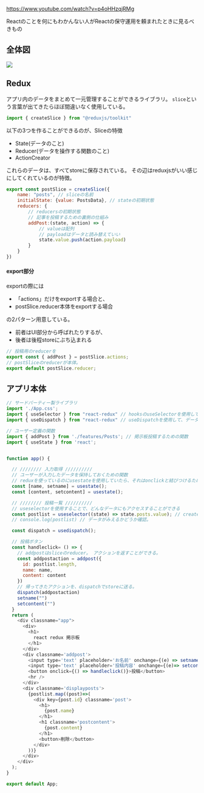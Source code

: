 ﻿


https://www.youtube.com/watch?v=p4oHHzqjRMg




Reactのことを何にもわかんない人がReactの保守運用を頼まれたときに見るべきもの


## 全体図

<img src="https://qiita-image-store.s3.ap-northeast-1.amazonaws.com/0/2279509/7dabcb44-1e4d-c91d-b1c9-94065fe9926e.gif">


## Redux

アプリ内のデータをまとめて一元管理することができるライブラリ。
`slice`という言葉が出てきたらほぼ間違いなく使用している。

```js
import { createSlice } from "@reduxjs/toolkit"
```

以下の3つを作ることができるのが、Sliceの特徴
- State(データのこと)
- Reducer(データを操作する関数のこと)
- ActionCreator

これらのデータは、すべてstoreに保存されている。
その辺はreduxjsがいい感じにしてくれているのが特徴。

```js
export const postSlice = createSlice({
    name: "posts", // sliceの名前
    initialState: {value: PostsData}, // stateの初期状態
    reducers: {
        // reducersの初期状態
        // 記事を投稿するための裏側の仕組み
        addPost:(state, action) => {
            // valueは配列
            // payloadはデータと読み替えていい
            state.value.push(action.payload)
        }
    }
})
```


#### export部分

exportの際には

- 「actions」だけをexportする場合と、
- postSlice.reducer本体をexportする場合

の2パターン用意している。

- 前者はUI部分から呼ばれたりするが、
- 後者は後程storeにぶち込まれる


```js
// 投稿用のreducerを
export const { addPost } = postSlice.actions;
// postSliceのreducerが本体。
export default postSlice.reducer;
```


## アプリ本体

```js
// サードパーティー製ライブラリ
import './App.css';
import { useSelector } from "react-redux" // hooksのuseSelectorを使用して、データにアクセスするために使用
import { useDispatch } from "react-redux" // useDispatchを使用して、データの更新処理をstore(state)に送る

// ユーザー定義の関数
import { addPost } from './features/Posts'; // 掲示板投稿するための関数
import { useState } from 'react';


function app() {

  // //////// 入力取得 //////////
  // ユーザーが入力したデータを保持しておくための関数
  // reduxを使っているのにusestateを使用していたら、それはonclickと結びつけるためだけの一時変数位に思っておくのでちょうどいい。
  const [name, setname] = usestate();
  const [content, setcontent] = usestate();

  // //////// 投稿一覧 //////////
  // useselectorを使用することで、どんなデータにもアクセスすることができる
  const postlist = useselector((state) => state.posts.value); // createsliceの中のnameを参照している。なので今回は、state.postsを使用している。
  // console.log(postlist) // データがみえるかどうか確認。

  const dispatch = usedispatch();

  // 投稿ボタン
  const handleclick= () => {
    // addpostはsliceのreducer。 アクションを返すことができる。
    const addpostaction = addpost({
      id: postlist.length,
      name: name,
      content: content
    })
    // 帰ってきたアクションを、dispatchでstoreに送る。
    dispatch(addpostaction)
    setname("")
    setcontent("")
  }
  return (
    <div classname="app">
      <div>
        <h1>
          react redux 掲示板
        </h1>
      </div>
      <div classname='addpost'>
        <input type='text' placeholder='お名前' onchange={(e) => setname(e.target.value)}></input>
        <input type='text' placeholder='投稿内容' onchange={(e)=> setcontent(e.target.value)}></input>
        <button onclick={() => handleclick()}>投稿</button>
        <hr />
      </div>
      <div classname='displayposts'>
        {postlist.map((post)=>(
          <div key={post.id} classname='post'>
            <h1>
              {post.name}
            </h1>
            <h1 classname='postcontent'>
              {post.content}
            </h1>
            <button>削除</button>
          </div>
        ))}
      </div>
    </div>
  );
}

export default App;
```



